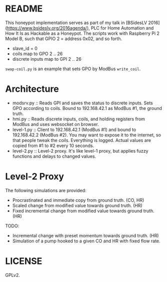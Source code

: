 README
======
This honeypot implementation serves as part of my talk in [BSidesLV 2016] (https://www.bsideslv.org/2016agenda/), PLC for Home Automation and How It Is as Hackable as a Honeypot.  The scripts work with Raspberry Pi 2 Model B, such that GPIO 2 = address 0x02, and so forth.

* slave\_id = 0
* coils map to GPO 2 .. 26
* discrete inputs map to GPI 2 .. 26

`swap-coil.py` is an example that sets GPO by ModBus `write_coil`.


Architecture
============
* modsrv.py :: Reads GPI and saves the status to discrete inputs.  Sets GPO according to coils.  Bound to 192.168.42.1 as ModBus #1, the ground truth.
* hmi.py :: Reads discrete inputs, coils, and holding registers from ModBus and uses websocket on browser.
* level-1.py :: Client to 192.168.42.1 (ModBus #1) and bound to 192.168.42.2 (ModBus #2).  You may want to expose it to the internet, so that people tweak the coils.  Everything is logged.  Actual values are copied from #1 to #2 every 10 seconds.
* level-2.py :: Level-2 proxy.  It's like level-1 proxy, but applies fuzzy functions and delays to changed values.


Level-2 Proxy
=============
The following simulations are provided:
* Procrastinated and immediate copy from ground truth. (CO, HR)
* Scaled change from modified value towards ground truth.  (HR)
* Fixed incremental change from modified value towards ground truth.  (HR)


TODO:
* Incremental change with preset momentum towards ground truth.  (HR)
* Simulation of a pump hooked to a given CO and HR with fixed flow rate.


LICENSE
=======
GPLv2.
